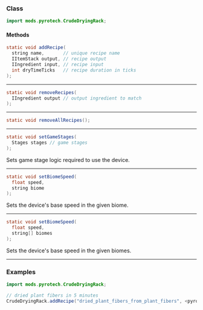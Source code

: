 
### Class

```java
import mods.pyrotech.CrudeDryingRack;
```

#### Methods

```java
static void addRecipe(
  string name,       // unique recipe name
  IItemStack output, // recipe output
  IIngredient input, // recipe input
  int dryTimeTicks   // recipe duration in ticks
);
```


---


```java
static void removeRecipes(
  IIngredient output // output ingredient to match
);
```


---


```java
static void removeAllRecipes();
```


---


```java
static void setGameStages(
  Stages stages // game stages
);
```

Sets game stage logic required to use the device.

---


```java
static void setBiomeSpeed(
  float speed,
  string biome
);
```

Sets the device's base speed in the given biome.

---


```java
static void setBiomeSpeed(
  float speed,   
  string[] biomes
);
```

Sets the device's base speed in the given biomes.

---


### Examples

```java
import mods.pyrotech.CrudeDryingRack;

// dried plant fibers in 5 minutes
CrudeDryingRack.addRecipe("dried_plant_fibers_from_plant_fibers", <pyrotech:material:13>, <pyrotech:material:12>, 5 * 60 * 20);
```
